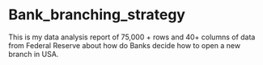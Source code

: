 # Bank_branching_strategy
This is my data analysis report of 75,000 + rows and 40+ columns of data from Federal Reserve about how do Banks decide how to open a new branch in USA.

